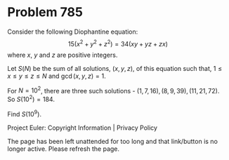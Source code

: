 #   Problem 785

   Consider the following Diophantine equation: $$15 (x^2 + y^2 + z^2) = 34
   (xy + yz + zx)$$ where $x$, $y$ and $z$ are positive integers.

   Let $S(N)$ be the sum of all solutions, $(x,y,z)$, of this equation such
   that, $1 \le x \le y \le z \le N$ and $\gcd(x, y, z) = 1$.

   For $N = 10^2$, there are three such solutions - $(1, 7, 16), (8, 9, 39),
   (11, 21, 72)$. So $S(10^2) = 184$.

   Find $S(10^9)$.

   Project Euler: Copyright Information | Privacy Policy

   The page has been left unattended for too long and that link/button is no
   longer active. Please refresh the page.
